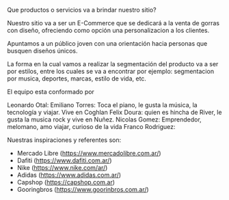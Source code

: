 Que productos o servicios va a brindar nuestro sitio?

Nuestro sitio va a ser un E-Commerce que se dedicará a la venta de gorras con diseño, ofreciendo como opción una personalizacion a los clientes.

Apuntamos a un público joven con una orientación hacia personas que busquen diseños únicos.

La forma en la cual vamos a realizar la segmentación del producto va a ser por estilos, entre los cuales se va a encontrar por ejemplo: segmentacion por musica, deportes, marcas, estilo de vida, etc.

El equipo esta conformado por 

Leonardo Otal:
Emiliano Torres: Toca el piano, le gusta la música, la tecnología y viajar. Vive en Coghlan
Felix Doura: quien es hincha de River, le gusta la musica rock y vive en Nuñez.
Nicolas Gomez: Emprendedor, melomano, amo viajar, curioso de la vida
Franco Rodriguez:

Nuestras inspiraciones y referentes son: 
- Mercado Libre (https://www.mercadolibre.com.ar/)
- Dafiti (https://www.dafiti.com.ar/)
- Nike (https://www.nike.com/ar/)
- Adidas (https://www.adidas.com.ar/)
- Capshop (https://capshop.com.ar)
- Gooringbros (https://www.goorinbros.com.ar/)

